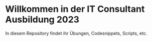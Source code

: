 # Willkommen in der IT Consultant Ausbildung 2023

In  diesem Repository findet ihr Übungen, Codesnippets, Scripts, etc.